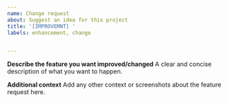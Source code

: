 ```yaml
---
name: Change request
about: Suggest an idea for this project
title: '[IMPROVEMNT] '
labels: enhancement, change


---
```


**Describe the feature you want improved/changed**
A clear and concise description of what you want to happen.


**Additional context**
Add any other context or screenshots about the feature request here.

